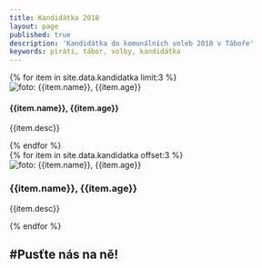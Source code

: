 ```yaml
---
title: Kandidátka 2018
layout: page
published: true
description: 'Kandidátka do komunálních voleb 2018 v Táboře'
keywords: piráti, tábor, volby, kandidátka
---
```


<div class="row">
  {% for item in site.data.kandidatka limit:3 %}
    <div class="kandidatka col-sm-12 col-md-4">
      <img src="{{item.img}}" alt="foto: {{item.name}}, {{item.age}}" />
      <div class="text">
        <h4>{{item.name}}, {{item.age}}</h4>
        <p>{{item.desc}}</p>
      </div>
    </div>
  {% endfor %}
</div>

<div class="row">
  {% for item in site.data.kandidatka offset:3 %}
    <div class="kandidatka col-sm-6 col-md-3">
      <img src="{{item.img}}" alt="foto: {{item.name}}, {{item.age}}" />
      <div class="textsm">
        <h3>{{item.name}}, {{item.age}}</h3>
        <p>{{item.desc}}</p>
      </div>
    </div>
  {% endfor %}
</div>

## #Pusťte nás na ně!
